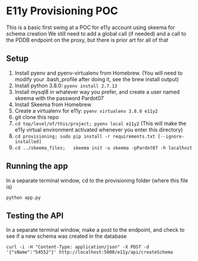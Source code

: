 # E11y Provisioning POC 
This is a basic first swing at a POC for e11y account using skeema for schema creation 
We still need to add a global call (if needed) and a call to the PDDB endpoint on the proxy, but there is prior art for all of that

## Setup

1. Install pyenv and pyenv-virtualenv from Homebrew. (You will need to modify your .bash_profile after doing it, see the brew install output)
2. Install python 3.8.0: ```pyenv install 2.7.13```
3. Install mysql8 in whatever way you prefer, and create a user named skeema with the password Pardot07
4. Install Skeema from Homebrew
5. Create a virtualenv for e11y:  ```pyenv virtualenv 3.8.0 e11y2```
6. git clone this repo 
7. ```cd top/level/of/this/project; pyenv local e11y2``` (This will make the e11y virtual environment activated whenever you enter this directory)
8. ```cd provisioning; sudo pip install -r requirements.txt [--ignore-installed]```
9. ```cd ../skeema_files;   skeema init -u skeema -pPardot07 -h localhost```

## Running the app

In a separate terminal window, cd to the provisioning folder (where this file is)

```python app.py```

## Testing the API
In a separate terminal window, make a post to the endpoint, and check to see if a new schema was created in the database

```curl -i -H "Content-Type: application/json" -X POST -d '{"sName":"54552"}' http://localhost:5000/e11y/api/createSchema```

